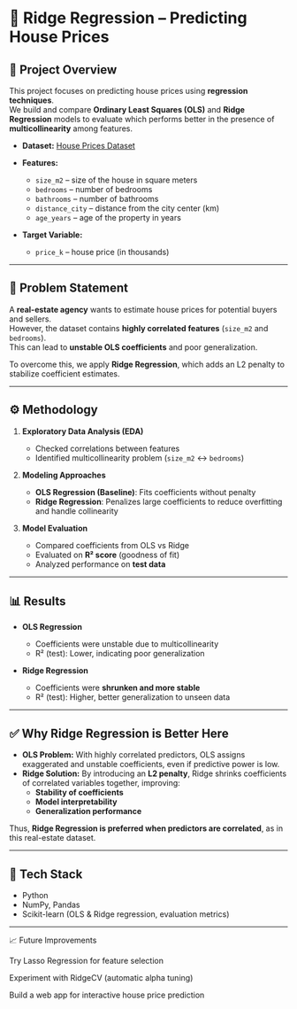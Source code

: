 # 🏡 Ridge Regression – Predicting House Prices

## 📌 Project Overview
This project focuses on predicting house prices using **regression techniques**.  
We build and compare **Ordinary Least Squares (OLS)** and **Ridge Regression** models to evaluate which performs better in the presence of **multicollinearity** among features.

- **Dataset:** [House Prices Dataset](https://drive.google.com/file/d/1FDbOghfF0PbG7F8T1TNjK2U9c0BzDZTJ/view?usp=sharing)  
- **Features:**  
  - `size_m2` – size of the house in square meters  
  - `bedrooms` – number of bedrooms  
  - `bathrooms` – number of bathrooms  
  - `distance_city` – distance from the city center (km)  
  - `age_years` – age of the property in years  

- **Target Variable:**  
  - `price_k` – house price (in thousands)

---

## 🎯 Problem Statement
A **real-estate agency** wants to estimate house prices for potential buyers and sellers.  
However, the dataset contains **highly correlated features** (`size_m2` and `bedrooms`).  
This can lead to **unstable OLS coefficients** and poor generalization.  

To overcome this, we apply **Ridge Regression**, which adds an L2 penalty to stabilize coefficient estimates.

---

## ⚙️ Methodology

1. **Exploratory Data Analysis (EDA)**  
   - Checked correlations between features  
   - Identified multicollinearity problem (`size_m2` ↔ `bedrooms`)

2. **Modeling Approaches**  
   - **OLS Regression (Baseline)**: Fits coefficients without penalty  
   - **Ridge Regression**: Penalizes large coefficients to reduce overfitting and handle collinearity

3. **Model Evaluation**  
   - Compared coefficients from OLS vs Ridge  
   - Evaluated on **R² score** (goodness of fit)  
   - Analyzed performance on **test data**

---

## 📊 Results

- **OLS Regression**
  - Coefficients were unstable due to multicollinearity  
  - R² (test): Lower, indicating poor generalization  

- **Ridge Regression**
  - Coefficients were **shrunken and more stable**  
  - R² (test): Higher, better generalization to unseen data  

---

## ✅ Why Ridge Regression is Better Here
- **OLS Problem:** With highly correlated predictors, OLS assigns exaggerated and unstable coefficients, even if predictive power is low.  
- **Ridge Solution:** By introducing an **L2 penalty**, Ridge shrinks coefficients of correlated variables together, improving:
  - **Stability of coefficients**  
  - **Model interpretability**  
  - **Generalization performance**  

Thus, **Ridge Regression is preferred when predictors are correlated**, as in this real-estate dataset.

---

## 📌 Tech Stack
- Python  
- NumPy, Pandas  
- Scikit-learn (OLS & Ridge regression, evaluation metrics)  

---
📈 Future Improvements

Try Lasso Regression for feature selection

Experiment with RidgeCV (automatic alpha tuning)

Build a web app for interactive house price prediction

